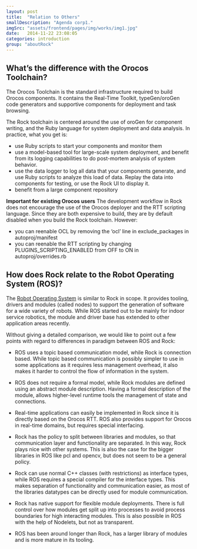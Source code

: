 ```yaml
---
layout: post
title:  "Relation to Others"
smallDescription: "Agenda corp1."
imgSrc: "assets/frontend/pages/img/works/img1.jpg"
date:   2014-11-22 23:08:05
categories: introduction
group: "aboutRock"
---
```


## What’s the difference with the Orocos Toolchain?
The Orocos Toolchain is the standard infrastructure required to build Orocos
components. It contains the Real-Time Toolkit, typeGen/oroGen code generators
and supportive components for deployment and task browsing.

The Rock toolchain is centered around the use of oroGen for component
writing, and the Ruby language for system deployment and data analysis. In
practice, what you get is:

* use Ruby scripts to start your components and monitor them
* use a model-based tool for large-scale system deployment, and benefit from
its logging capabilities to do post-mortem analysis of system behavior.
* use the data logger to log all data that your components generate, and use
Ruby scripts to analyze this load of data. Replay the data into components
for testing, or use the Rock UI to display it.
* benefit from a large component repository

<strong>Important for existing Orocos users</strong> The development workflow in Rock does
not encourage the use of the Orocos deployer and the RTT scripting language.
Since they are both expensive to build, they are by default disabled when you
build the Rock toolchain. However:

* you can reenable OCL by removing the ‘ocl’ line in exclude_packages in autoproj/manifest
* you can reenable the RTT scripting by changing PLUGINS_SCRIPTING_ENABLED from OFF
to ON in autoproj/overrides.rb


## How does Rock relate to the Robot Operating System (ROS)?

The <a href="http://ros.org">Robot Operating System</a> is similar to Rock in scope. It
provides tooling, drivers and modules (called nodes) to support the generation
of software for a wide variety of robots. While ROS started out to be mainly for
indoor service robotics, the module and driver base has extended to other
application areas recently.

Without giving a detailed comparison, we would like to point out a few points
with regard to differences in paradigm between ROS and Rock:

* ROS uses a topic based communication model, while Rock is connection based.
While topic based communication is possibly simpler to use in some
applications as it requires less management overhead, it also makes it harder
to control the flow of information in the system.
  
* ROS does not require a formal model, while Rock modules are defined using
an abstract module description. Having a formal description of the module,
allows higher-level runtime tools the management of state and connections.
  
* Real-time applications can easily be implemented in Rock since it is directly
based on the Orocos RTT. ROS also provides support for Orocos in real-time
domains, but requires special interfacing.
  
* Rock has the policy to split between libraries and modules, so that
communication layer and functionality are separated. In this way, Rock plays
nice with other systems. This is also the case for the bigger libraries in
ROS like pcl and opencv, but does not seem to be a general policy.
  
* Rock can use normal C++ classes (with restrictions) as interface types,
while ROS requires a special compiler for the interface types. This makes
separation of functionality and communication easier, as most of the libraries
datatypes can be directly used for module communication.
  
* Rock has native support for flexible module deployments. There is full
control over how modules get split up into processes to avoid process
boundaries for high interacting modules. This is also possible in ROS with the
help of Nodelets, but not as transparent.
  
* ROS has been around longer than Rock, has a larger library of modules and is
more mature in its tooling.